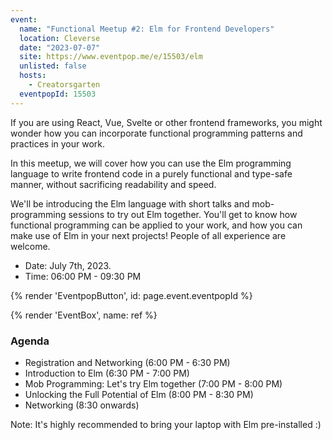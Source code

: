 ```yaml
---
event:
  name: "Functional Meetup #2: Elm for Frontend Developers"
  location: Cleverse
  date: "2023-07-07"
  site: https://www.eventpop.me/e/15503/elm
  unlisted: false
  hosts:
    - Creatorsgarten
  eventpopId: 15503
---
```


If you are using React, Vue, Svelte or other frontend frameworks, you might wonder how you can incorporate functional programming patterns and practices in your work.

In this meetup, we will cover how you can use the Elm programming language to write frontend code in a purely functional and type-safe manner, without sacrificing readability and speed.

We'll be introducing the Elm language with short talks and mob-programming sessions to try out Elm together. You'll get to know how functional programming can be applied to your work, and how you can make use of Elm in your next projects! People of all experience are welcome.

- Date: July 7th, 2023.
- Time: 06:00 PM - 09:30 PM

{% render 'EventpopButton', id: page.event.eventpopId %}

{% render 'EventBox', name: ref %}

### Agenda

- Registration and Networking (6:00 PM - 6:30 PM)
- Introduction to Elm (6:30 PM - 7:00 PM)
- Mob Programming: Let's try Elm together (7:00 PM - 8:00 PM)
- Unlocking the Full Potential of Elm (8:00 PM - 8:30 PM)
- Networking (8:30 onwards)

Note: It's highly recommended to bring your laptop with Elm pre-installed :)